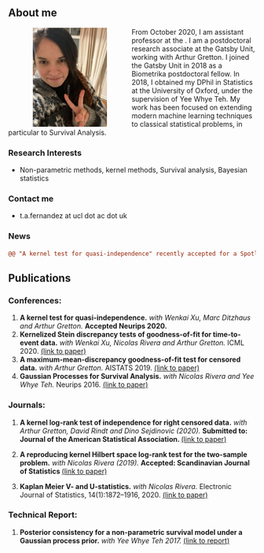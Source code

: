 
## About me

<img src="https://raw.githubusercontent.com/TamaraFA/TamaraFA.github.io/master/Tam.jpg" width="30%" height="30%" align="left" hspace="50"/>

From October 2020, I am assistant professor at the . I am a postdoctoral research associate at the Gatsby Unit, working with Arthur Gretton. I joined the Gatsby Unit in 2018 as a Biometrika postdoctoral fellow. In 2018, I obtained my DPhil in Statistics at the University of Oxford, under the supervision of Yee Whye Teh. My work has been focused on extending modern machine learning techniques to classical statistical problems, in particular to Survival Analysis. 

### Research Interests
- Non-parametric methods, kernel methods, Survival analysis, Bayesian statistics

### Contact me
-  t.a.fernandez at ucl dot ac dot uk

### News

```diff
@@ "A kernel test for quasi-independence" recently accepted for a Spotlight presentation at Neurips 2020 @@
```


## Publications

### Conferences:
1. <b>A kernel test for quasi-independence.</b> <i>with Wenkai Xu, Marc Ditzhaus and Arthur Gretton.</i> <b> Accepted Neurips 2020.</b>  
2. <b>Kernelized Stein discrepancy tests of goodness-of-fit for time-to-event data.</b> <i>with Wenkai Xu, Nicolas Rivera and Arthur Gretton.</i>  ICML 2020. [(link to paper)](https://proceedings.icml.cc/paper/2020/file/1f50893f80d6830d62765ffad7721742-Paper.pdf)
3. <b>A maximum-mean-discrepancy goodness-of-fit test for censored data.</b> <i>with Arthur Gretton.</i> AISTATS 2019.
[(link to paper)](http://proceedings.mlr.press/v89/fernandez19a/fernandez19a.pdf)
4. <b>Gaussian Processes for Survival Analysis.</b> <i>with Nicolas Rivera and Yee Whye Teh.</i> Neurips 2016. [(link to paper)](https://papers.nips.cc/paper/6443-gaussian-processes-for-survival-analysis.pdf)

### Journals:
1. <b>A kernel log-rank test of independence for right censored data.</b> <i>with Arthur Gretton, David Rindt and Dino Sejdinovic (2020).</i> <b>Submitted to: Journal of the American Statistical Association. </b> [(link to paper)](https://arxiv.org/abs/1912.03784)

2. <b>A reproducing kernel Hilbert space log-rank test for the two-sample problem.</b> <i>with Nicolas Rivera (2019).</i> <b> Accepted: Scandinavian Journal of Statistics </b> [(link to paper)](https://arxiv.org/pdf/1904.05187.pdf)

3. <b>Kaplan Meier V- and U-statistics.</b> <i>with Nicolas Rivera.</i> Electronic Journal of Statistics, 14(1):1872–1916, 2020. [(link to paper)](https://projecteuclid.org/euclid.ejs/1587693634)

### Technical Report:

1. <b>Posterior consistency for a non-parametric survival model under a Gaussian process prior.</b> <i>with Yee Whye Teh 2017.</i> [(link to report)](https://arxiv.org/abs/1611.02335)


